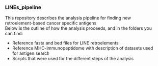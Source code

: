 ### LINEs_pipeline
This repository describes the analysis pipeline for finding new retroelement-based cancer specific antigens<br/>
Below is the outline of how the analysis proceeds, and in the folders you can find:
<ul>
  <li>Reference fasta and bed files for LINE retroelements</li>
  <li>Reference MHC-immunopeptidome with description of datasets used for antigen search</li>
  <li>Scripts that were used for the different steps of the analysis</li>
</ul>
